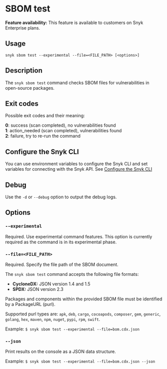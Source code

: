 # SBOM test

**Feature availability:** This feature is available to customers on Snyk Enterprise plans.

## Usage

`snyk sbom test --experimental --file=<FILE_PATH> [<options>]`

## Description

The `snyk sbom test` command checks SBOM files for vulnerabilities in open-source packages.

## Exit codes

Possible exit codes and their meaning:

**0**: success (scan completed), no vulnerabilities found\
**1**: action_needed (scan completed), vulnerabilities found\
**2**: failure, try to re-run the command

## Configure the Snyk CLI

You can use environment variables to configure the Snyk CLI and set variables for connecting with the Snyk API. See [Configure the Snyk CLI](https://docs.snyk.io/snyk-cli/configure-the-snyk-cli)

## Debug

Use the `-d` or `--debug` option to output the debug logs.

## Options

### `--experimental`

Required. Use experimental command features. This option is currently required as the command is in its experimental phase.

### `--file=<FILE_PATH>`

Required. Specify the file path of the SBOM document.

The `snyk sbom test` command accepts the following file formats:

- **CycloneDX:** JSON version 1.4 and 1.5
- **SPDX:** JSON version 2.3

Packages and components within the provided SBOM file must be identified by a PackageURL (purl).

Supported purl types are: `apk`, `deb`, `cargo`, `cocoapods`, `composer`, `gem`, `generic`, `golang`, `hex`, `maven`, `npm`, `nuget`, `pypi`, `rpm`, `swift`.

Example: `$ snyk sbom test --experimental --file=bom.cdx.json`

### `--json`

Print results on the console as a JSON data structure.

Example: `$ snyk sbom test --experimental --file=bom.cdx.json --json`
